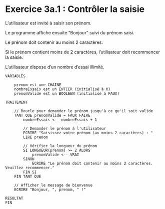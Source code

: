# Exercice 3a.1 : Contrôler la saisie
L’utilisateur est invité à saisir son prénom.

Le programme affiche ensuite “Bonjour” suivi du prénom saisi.

Le prénom doit contenir au moins 2 caractères.

Si le prénom contient moins de 2 caractères, l’utilisateur doit recommencer la saisie.

L’utilisateur dispose d’un nombre d’essai illimité.


````
VARIABLES

	prenom est une CHAINE
	nombreEssais est un ENTIER (initialisé à 0)
	prenomValide est un BOOLEEN (initialisé à FAUX)

TRAITEMENT

	// Boucle pour demander le prénom jusqu'à ce qu'il soit valide
	TANT QUE prenomValide = FAUX FAIRE
		nombreEssais <-- nombreEssais + 1

		// Demander le prénom à l'utilisateur
		ECRIRE "Saisissez votre prénom (au moins 2 caractères) : "
		LIRE prenom

		// Vérifier la longueur du prénom
		SI LONGUEUR(prenom) >= 2 ALORS
			prenomValide <-- VRAI
		SINON
			ECRIRE "Le prénom doit contenir au moins 2 caractères. Veuillez recommencer."
		FIN SI
	FIN TANT QUE

	// Afficher le message de bienvenue
	ECRIRE "Bonjour, ", prenom, " !"

RESULTAT
FIN

````